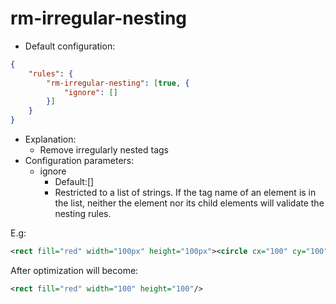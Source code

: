 # rm-irregular-nesting

* Default configuration:
```json
{
	"rules": {
		"rm-irregular-nesting": [true, {
			"ignore": []
		}]
	}
}
```
* Explanation:
	* Remove irregularly nested tags
* Configuration parameters:
	* ignore
		* Default:\[]
		* Restricted to a list of strings. If the tag name of an element is in the list, neither the element nor its child elements will validate the nesting rules.

E.g:
```xml
<rect fill="red" width="100px" height="100px"><circle cx="100" cy="100" r="100"/></rect>
```

After optimization will become:
```xml
<rect fill="red" width="100" height="100"/>
```
